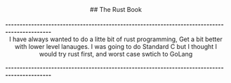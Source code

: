 <center>## The Rust Book</center>

<br>
<b>--------------------------------------------------------------------------------------------</b>
 
 <center>I have always wanted to do a litte bit of rust programming, Get a bit better with lower level lanauges. I was going to do Standard C but I thought I would try rust first, and worst case swtich to GoLang</center>

<b>--------------------------------------------------------------------------------------------</b>
